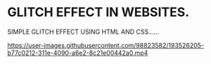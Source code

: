 # GLITCH EFFECT IN WEBSITES.
SIMPLE GLITCH EFFECT USING HTML AND CSS......

https://user-images.githubusercontent.com/98823582/193526205-b77c0212-311e-4090-a6e2-8c21e00442a0.mp4
